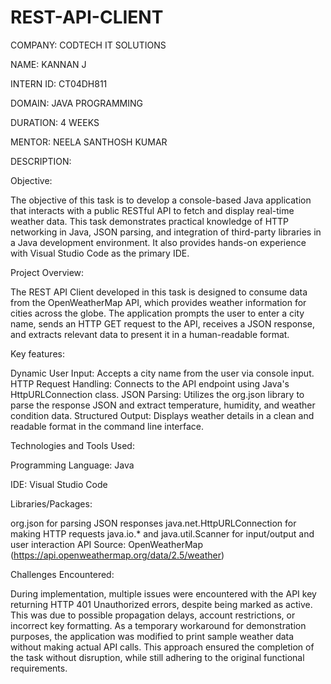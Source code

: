 # REST-API-CLIENT

COMPANY: CODTECH IT SOLUTIONS

NAME: KANNAN J

INTERN ID: CT04DH811

DOMAIN: JAVA PROGRAMMING

DURATION: 4 WEEKS

MENTOR: NEELA SANTHOSH KUMAR

DESCRIPTION:

Objective:

The objective of this task is to develop a console-based Java application that interacts with a public RESTful API to fetch and display real-time weather data. This task demonstrates practical knowledge of HTTP networking in Java, JSON parsing, and integration of third-party libraries in a Java development environment. It also provides hands-on experience with Visual Studio Code as the primary IDE.

Project Overview:

The REST API Client developed in this task is designed to consume data from the OpenWeatherMap API, which provides weather information for cities across the globe. The application prompts the user to enter a city name, sends an HTTP GET request to the API, receives a JSON response, and extracts relevant data to present it in a human-readable format.

Key features:

Dynamic User Input: Accepts a city name from the user via console input. HTTP Request Handling: Connects to the API endpoint using Java's HttpURLConnection class. JSON Parsing: Utilizes the org.json library to parse the response JSON and extract temperature, humidity, and weather condition data. Structured Output: Displays weather details in a clean and readable format in the command line interface.

Technologies and Tools Used:

Programming Language: Java

IDE: Visual Studio Code

Libraries/Packages:

org.json for parsing JSON responses java.net.HttpURLConnection for making HTTP requests java.io.* and java.util.Scanner for input/output and user interaction API Source: OpenWeatherMap (https://api.openweathermap.org/data/2.5/weather)

Challenges Encountered:

During implementation, multiple issues were encountered with the API key returning HTTP 401 Unauthorized errors, despite being marked as active. This was due to possible propagation delays, account restrictions, or incorrect key formatting. As a temporary workaround for demonstration purposes, the application was modified to print sample weather data without making actual API calls. This approach ensured the completion of the task without disruption, while still adhering to the original functional requirements.
